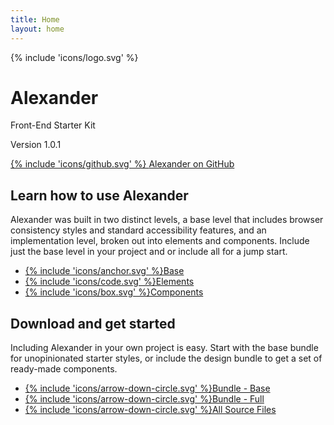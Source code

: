 ```yaml
---
title: Home
layout: home
---
```


<div class="home-intro">
    <div class="site-icon">{% include 'icons/logo.svg' %}</div>
    <h1 class="title">Alexander</h1>
    <p class="subhead">Front-End Starter Kit</p>
    <div class="get">
        <p class="version">Version 1.0.1</p>
        <a href="https://github.com/samhermes/alexander">
            {% include 'icons/github.svg' %}
            <span class="screen-reader-text">Alexander on GitHub</span>
        </a>
    </div>
</div>

<section class="home-docs">
    <h2>Learn how to use Alexander</h2>
    <p>Alexander was built in two distinct levels, a base level that includes browser consistency styles and standard accessibility features, and an implementation level, broken out into elements and components. Include just the base level in your project and or include all for a jump start.</p>
    <ul class="docs-entry">
        <li><a href="{{ '/base' | url }}">{% include 'icons/anchor.svg' %}Base</a></li>
        <li><a href="{{ '/elements' | url }}">{% include 'icons/code.svg' %}Elements</a></li>
        <li><a href="{{ '/components' | url }}">{% include 'icons/box.svg' %}Components</a></li>
    </ul>
</section>

<section class="home-download">
    <div class="download-intro">
        <h2>Download and get started</h2>
        <p>Including Alexander in your own project is easy. Start with the base bundle for unopinionated starter styles, or include the design bundle to get a set of ready-made components.</p>
    </div>
    <ul class="download-list">
        <li><a href="/alexander/css/alexander-base.css" download>{% include 'icons/arrow-down-circle.svg' %}Bundle - Base</a></li>
        <li><a href="/alexander/css/alexander.css" download>{% include 'icons/arrow-down-circle.svg' %}Bundle - Full</a></li>
        <li class="download-source"><a href="https://github.com/samhermes/alexander/archive/refs/heads/master.zip">{% include 'icons/arrow-down-circle.svg' %}All Source Files</a></li>
    </ul>
</section>